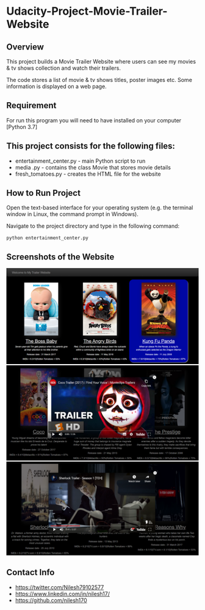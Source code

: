 # Udacity-Project-Movie-Trailer-Website
## Overview
This project builds a Movie Trailer Website where users can see my movies & tv shows collection and watch their trailers. 

The code stores a list of movie & tv shows titles, poster images etc. Some information is displayed on a web page.

## Requirement
For run this program you will need to have installed on your computer [Python 3.7] 
## This project consists for the following files:
* entertainment_center.py - main Python script to run
* media .py - contains the class Movie that stores movie details
* fresh_tomatoes.py - creates the HTML file for the website 
## How to Run Project
Open the text-based interface for your operating system (e.g. the terminal window in Linux, the command prompt in Windows).

Navigate to the project directory and type in the following command:
```
python entertainment_center.py
```

## Screenshots of the Website
![](https://github.com/nilesh170/Movie-Trailer-Website/blob/master/1.png)
![](https://github.com/nilesh170/Movie-Trailer-Website/blob/master/2.png)
![](https://github.com/nilesh170/Movie-Trailer-Website/blob/master/3.png)

## Contact Info
* https://twitter.com/Nilesh79102577
* https://www.linkedin.com/in/nilesh17/
* https://github.com/nilesh170
